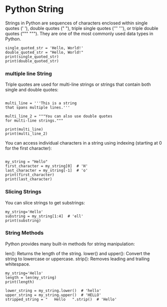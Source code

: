 # Python String

Strings in Python are sequences of characters enclosed within single quotes (' '), double quotes (" "), triple single quotes (''' '''), or triple double quotes (""" """). They are one of the most commonly used data types in Python.

```
single_quoted_str = 'Hello, World!'
double_quoted_str = "Hello, World!"
print(single_quoted_str)
print(double_quoted_str)

```
### multiple line String

Triple quotes are used for multi-line strings or strings that contain both single and double quotes:

```

multi_line = '''This is a string
that spans multiple lines.'''

multi_line_2 = """You can also use double quotes
for multi-line strings."""

print(multi_line)
print(multi_line_2)

```

You can access individual characters in a string using indexing (starting at 0 for the first character):

```

my_string = "Hello"
first_character = my_string[0]  # 'H'
last_character = my_string[-1]  # 'o'
print(first_character)
print(last_character)

```


### Slicing Strings

You can slice strings to get substrings:

```
my_string='Hello'
substring = my_string[1:4]  # 'ell'
print(substring)

```
### String Methods

Python provides many built-in methods for string manipulation:

len(): Returns the length of the string.
lower() and upper(): Convert the string to lowercase or uppercase.
strip(): Removes leading and trailing whitespace.

```
my_string='Hello'
length = len(my_string) 
print(length)

lower_string = my_string.lower()  # 'hello'
upper_string = my_string.upper()  # 'HELLO'
stripped_string = "   Hello   ".strip()  # 'Hello'

```

